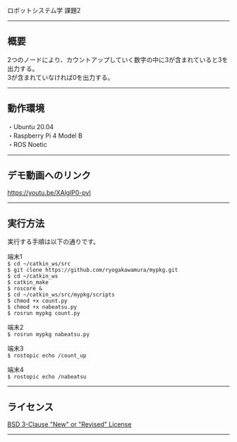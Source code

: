 ロボットシステム学 課題2

---

## 概要 
  
  2つのノードにより、カウントアップしていく数字の中に3が含まれていると3を出力する。  
  3が含まれていなければ0を出力する。
    
---

## 動作環境
  
・Ubuntu 20.04  
・Raspberry Pi 4 Model B  
・ROS Noetic  

---

## デモ動画へのリンク
  
  https://youtu.be/XAlglP0-pvI
  
---

## 実行方法
  
  実行する手順は以下の通りです。  
  
  端末1  
  `$ cd ~/catkin_ws/src  `  
  `$ git clone https://github.com/ryogakawamura/mypkg.git  `  
  `$ cd ~/catkin_ws  `  
  `$ catkin_make  `  
  `$ roscore &  `  
  `$ cd ~/catkin_ws/src/mypkg/scripts  `  
  `$ chmod +x count.py  `  
  `$ chmod +x nabeatsu.py  `  
  `$ rosrun mypkg count.py  `  
  
  端末2  
  `$ rosrun mypkg nabeatsu.py  `  
  
  端末3  
  `$ rostopic echo /count_up  `  
  
  端末4  
  `$ rostopic echo /nabeatsu  `  
  
---

## ライセンス
  
  [BSD 3-Clause "New" or "Revised" License](https://github.com/ryogakawamura/mypkg/blob/main/LICENSE)

---

